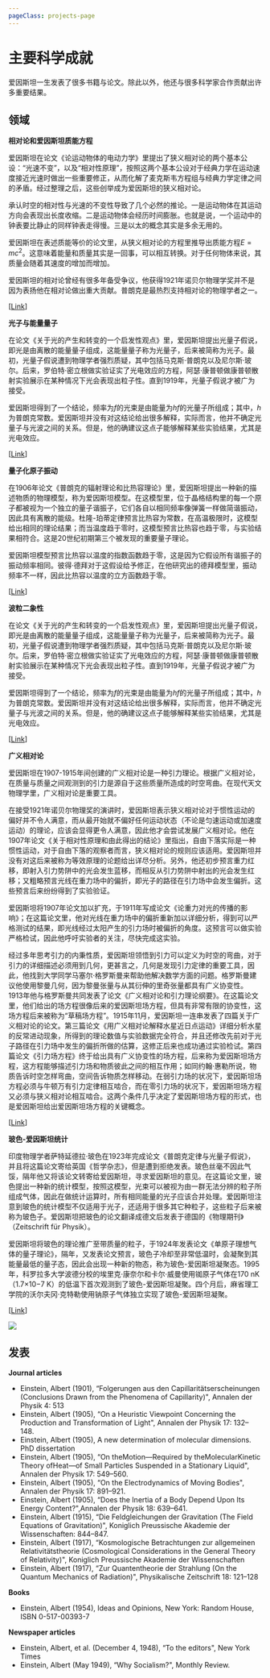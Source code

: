 ```yaml
---
pageClass: projects-page
---
```


# 主要科学成就

爱因斯坦一生发表了很多书籍与论文。除此以外，他还与很多科学家合作贡献出许多重要结果。

## 领域

<ProjectCard image="/projects/World_line.svg">

  **相对论和爱因斯坦质能方程**

爱因斯坦在论文《论运动物体的电动力学》里提出了狭义相对论的两个基本公设：“光速不变”，以及“相对性原理”，按照这两个基本公设对于经典力学在运动速度接近光速时做出一些重要修正，从而化解了麦克斯韦方程组与经典力学定律之间的矛盾。经过整理之后，这些创举成为爱因斯坦的狭义相对论。

承认时空的相对性与光速的不变性导致了几个必然的推论。一是运动物体在其运动方向会表现出长度收缩。二是运动物体会经历时间膨胀。也就是说，一个运动中的钟表要比静止的同样钟表走得慢。三是以太的概念其实是多余无用的。

爱因斯坦在表述质能等价的论文里，从狭义相对论的方程里推导出质能方程$E = mc^2$。这意味着能量和质量其实是一回事，可以相互转换。对于任何物体来说，其质量会随着其速度的增加而增加。

爱因斯坦的相对论曾经有很多年备受争议，他获得1921年诺贝尔物理学奖并不是因为表扬他在相对论做出重大贡献。普朗克是最热烈支持相对论的物理学者之一。

[[Link](https://zh.wikipedia.org/wiki/%E7%8B%B9%E7%BE%A9%E7%9B%B8%E5%B0%8D%E8%AB%96)]

</ProjectCard>

<ProjectCard image="/projects/Photoelectric_effect.svg">

**光子与能量量子**

在论文《关于光的产生和转变的一个启发性观点》里，爱因斯坦提出光量子假说，即光是由离散的能量量子组成，这能量量子称为光量子，后来被简称为光子。最初，光量子假说遭到物理学者强烈质疑，其中包括马克斯·普朗克以及尼尔斯·玻尔。后来，罗伯特·密立根做实验证实了光电效应的方程，阿瑟·康普顿做康普顿散射实验展示在某种情况下光会表现出粒子性。直到1919年，光量子假说才被广为接受。

爱因斯坦得到了一个结论，频率为$f$的光束是由能量为$hf$的光量子所组成；其中，$h$为普朗克常数。爱因斯坦并没有对这结论给出很多解释，实际而言，他并不确定光量子与光波之间的关系。但是，他的确建议这点子能够解释某些实验结果，尤其是光电效应。

[[Link](https://zh.wikipedia.org/wiki/光電效應)]

</ProjectCard>

<ProjectCard image="/projects/DebyeVSEinstein.jpg">

**量子化原子振动**

在1906年论文《普朗克的辐射理论和比热容理论》里，爱因斯坦提出一种新的描述物质的物理模型，称为爱因斯坦模型。在这模型里，位于晶格结构里的每一个原子都被视为一个独立的量子谐振子，它们各自以相同频率像弹簧一样做简谐振动，因此具有离散的能级。杜隆-珀蒂定律预言比热容为常数，在高温极限时，这模型给出相同的理论结果；而当温度趋于零时，这模型预言比热容也趋于零，与实验结果相符合。这是20世纪初期第三个被发现的重要量子理论。

爱因斯坦模型预言比热容以温度的指数函数趋于零，这是因为它假设所有谐振子的振动频率相同。彼得·德拜对于这假设给予修正，在他研究出的德拜模型里，振动频率不一样，因此比热容以温度的立方函数趋于零。

[[Link](https://zh.wikipedia.org/wiki/%E6%84%9B%E5%9B%A0%E6%96%AF%E5%9D%A6%E6%A8%A1%E5%9E%8B)]

</ProjectCard>

<ProjectCard image="/projects/Dualite.jpg">

**波粒二象性**

在论文《关于光的产生和转变的一个启发性观点》里，爱因斯坦提出光量子假说，即光是由离散的能量量子组成，这能量量子称为光量子，后来被简称为光子。最初，光量子假说遭到物理学者强烈质疑，其中包括马克斯·普朗克以及尼尔斯·玻尔。后来，罗伯特·密立根做实验证实了光电效应的方程，阿瑟·康普顿做康普顿散射实验展示在某种情况下光会表现出粒子性。直到1919年，光量子假说才被广为接受。

爱因斯坦得到了一个结论，频率为$f$的光束是由能量为$hf$的光量子所组成；其中，$h$为普朗克常数。爱因斯坦并没有对这结论给出很多解释，实际而言，他并不确定光量子与光波之间的关系。但是，他的确建议这点子能够解释某些实验结果，尤其是光电效应。

  [[Link](https://zh.wikipedia.org/wiki/%E6%B3%A2%E7%B2%92%E4%BA%8C%E8%B1%A1%E6%80%A7)]

</ProjectCard>

<ProjectCard image="/projects/Black_Hole_Milkyway.jpg">

**广义相对论**

爱因斯坦在1907-1915年间创建的广义相对论是一种引力理论。根据广义相对论，在质量与质量之间观测到的引力是源自于这些质量所造成的时空弯曲。在现代天文物理学里，广义相对论是重要工具。

在接受1921年诺贝尔物理奖的演讲时，爱因斯坦表示狭义相对论对于惯性运动的偏好并不令人满意，而从最开始就不偏好任何运动状态（不论是匀速运动或加速度运动）的理论，应该会显得更令人满意，因此他才会尝试发展广义相对论。他在1907年论文《关于相对性原理和由此得出的结论》里指出，自由下落实际是一种惯性运动，对于自由下落的观察者而言，狭义相对论的规则应该适用。爱因斯坦并没有对这后来被称为等效原理的论题给出详尽分析。另外，他还初步预言重力红移，即射入引力势阱中的光会发生蓝移，而相反从引力势阱中射出的光会发生红移；又粗略预言光线在重力场中的偏折，即光子的路径在引力场中会发生偏折。这些预言后来纷纷得到了实验验证。

爱因斯坦将1907年论文加以扩充，于1911年写成论文《论重力对光的传播的影响》；在这篇论文里，他对光线在重力场中的偏折重新加以详细分析，得到可以严格测试的结果，即光线经过太阳产生的引力场时被偏折的角度。这预言可以做实验严格检试，因此他呼吁实验者的关注，尽快完成这实验。

经过多年思考引力的内秉性质，爱因斯坦领悟到引力可以定义为时空的弯曲，对于引力的详细描述必须用到几何，更甚言之，几何是发现引力定律的重要工具，因此，他找到大学同学马塞尔·格罗斯曼来帮助他解决数学方面的问题。格罗斯曼建议他使用黎曼几何，因为黎曼张量与从其衍伸的里奇张量都具有广义协变性。1913年他与格罗斯曼共同发表了论文《广义相对论和引力理论纲要》。在这篇论文里，他们给出的场方程很像后来的爱因斯坦场方程，但具有非常有限的协变性，这场方程后来被称为“草稿场方程”。1915年11月，爱因斯坦一连串发表了四篇关于广义相对论的论文。第三篇论文《用广义相对论解释水星近日点运动》详细分析水星的反常进动现象，所得到的理论数值与实验数据完全符合，并且还修改先前对于光子路径在引力场中发生的偏折所做的估算，这修正后来也成功通过实验检试。第四篇论文《引力场方程》终于给出具有广义协变性的场方程，后来称为爱因斯坦场方程，这方程能够描述引力场和物质彼此之间的相互作用；如同约翰·惠勒所说，物质告诉时空怎样弯曲，空间告诉物质怎样移动。在弱引力场的状况下，爱因斯坦场方程必须与牛顿万有引力定律相互啮合，而在零引力场的状况下，爱因斯坦场方程又必须与狭义相对论相互啮合。这两个条件几乎决定了爱因斯坦场方程的形式，也是爱因斯坦给出爱因斯坦场方程的关键概念。

[[Link](https://zh.wikipedia.org/wiki/%E5%BB%A3%E7%BE%A9%E7%9B%B8%E5%B0%8D%E8%AB%96)]

</ProjectCard>

<ProjectCard image="/projects/QuantumPhaseTransition.svg">

**玻色-爱因斯坦统计**

印度物理学者萨特延德拉·玻色在1923年完成论文《普朗克定律与光量子假说》，并且将这篇论文寄给英国《哲学杂志》，但是遭到拒绝发表。玻色丝毫不因此气馁，隔年他又将该论文转寄给爱因斯坦，寻求爱因斯坦的意见。在这篇论文里，玻色提出一种新的统计模型，按照这模型，光束可以被视为由一群无法分辨的粒子所组成气体，因此在做统计运算时，所有相同能量的光子应该合并处理。爱因斯坦注意到玻色的统计模型不仅适用于光子，还适用于很多其它种粒子，这些粒子后来被称为玻色子。爱因斯坦把玻色的论文翻译成德文后发表于德国的《物理期刊》（Zeitschrift für Physik）。

爱因斯坦将玻色的理论推广至带质量的粒子，于1924年发表论文《单原子理想气体的量子理论》，隔年，又发表论文预言，玻色子冷却至非常低温时，会凝聚到其能量最低的量子态，因此会出现一种新的物态，称为玻色-爱因斯坦凝聚态。1995年，科罗拉多大学波德分校的埃里克·康奈尔和卡尔·威曼使用铷原子气体在170 nK（1.7×10−7 K）的低温下首次观测到了玻色-爱因斯坦凝聚。四个月后，麻省理工学院的沃尔夫冈·克特勒使用钠原子气体独立实现了玻色-爱因斯坦凝聚。

[[Link](https://zh.wikipedia.org/wiki/%E7%8E%BB%E8%89%B2-%E7%88%B1%E5%9B%A0%E6%96%AF%E5%9D%A6%E5%87%9D%E8%81%9A)]

</ProjectCard>

![](/projects/Solvay_conference_1927.jpg)

## 发表

<ProjectCard>

**Journal articles**

- Einstein, Albert (1901), “Folgerungen aus den Capillaritätserscheinungen (Conclusions Drawn from the Phenomena of Capillarity)", Annalen der Physik 4: 513
- Einstein, Albert (1905), “On a Heuristic Viewpoint Concerning the Production and Transformation of Light", Annalen der Physik 17: 132–148.
- Einstein, Albert (1905), A new determination of molecular dimensions. PhD dissertation
- Einstein, Albert (1905), “On theMotion—Required by theMolecularKinetic Theory ofHeat—of Small Particles Suspended in a Stationary Liquid", Annalen der Physik 17: 549–560.
- Einstein, Albert (1905), “On the Electrodynamics of Moving Bodies", Annalen der Physik 17: 891–921.
- Einstein, Albert (1905), “Does the Inertia of a Body Depend Upon Its Energy Content?",Annalen der Physik 18: 639–641.
- Einstein, Albert (1915), “Die Feldgleichungen der Gravitation (The Field Equations of Gravitation)", Koniglich Preussische Akademie der Wissenschaften: 844–847.
- Einstein, Albert (1917), “Kosmologische Betrachtungen zur allgemeinen Relativitätstheorie (Cosmological Considerations in the General Theory of Relativity)", Koniglich Preussische Akademie der Wissenschaften
- Einstein, Albert (1917), “Zur Quantentheorie der Strahlung (On the Quantum Mechanics of Radiation)", Physikalische Zeitschrift 18: 121–128

**Books**

- Einstein, Albert (1954), Ideas and Opinions, New York: Random House, ISBN 0-517-00393-7

**Newspaper articles**

- Einstein, Albert, et al. (December 4, 1948), “To the editors", New York Times
- Einstein, Albert (May 1949), “Why Socialism?", Monthly Review.

</ProjectCard>

<style lang="stylus">
.projects-page
  background-color #fafbfc
.md-card .card-image
.md-card .card-image img
  width 300px !important
</style>